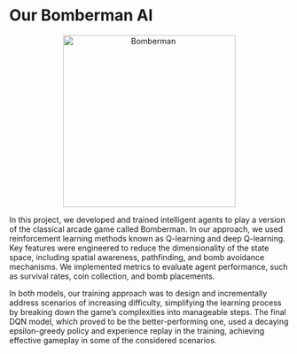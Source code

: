 # Our Bomberman AI

<p align="center">
    <img width="311" alt="Bomberman" src="https://github.com/user-attachments/assets/e4700335-45d9-4f13-a872-04ca10d74abd">
</p>

In this project, we developed and trained intelligent agents to play a version of the classical arcade game called Bomberman. In our approach, we used reinforcement learning methods known as Q-learning and deep Q-learning. Key features were engineered to reduce the dimensionality of the state space, including spatial awareness, pathfinding, and bomb avoidance mechanisms. We implemented metrics to evaluate agent performance, such as survival rates, coin collection, and bomb placements. 

In both models, our training approach was to design and incrementally address scenarios of increasing difficulty, simplifying the learning process by breaking down the game’s complexities into manageable steps. The final DQN model, which proved to be the better-performing one, used a decaying epsilon-greedy policy and experience replay in the training, achieving effective gameplay in some of the considered scenarios.

